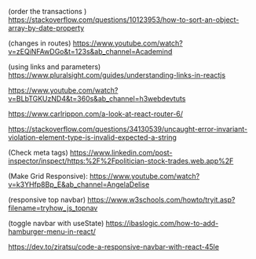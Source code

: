 (order the transactions ) https://stackoverflow.com/questions/10123953/how-to-sort-an-object-array-by-date-property

(changes in routes) https://www.youtube.com/watch?v=zEQiNFAwDGo&t=123s&ab_channel=Academind

(using links and parameters) https://www.pluralsight.com/guides/understanding-links-in-reactjs

https://www.youtube.com/watch?v=BLbTGKUzND4&t=360s&ab_channel=h3webdevtuts

https://www.carlrippon.com/a-look-at-react-router-6/

https://stackoverflow.com/questions/34130539/uncaught-error-invariant-violation-element-type-is-invalid-expected-a-string

(Check meta tags)
https://www.linkedin.com/post-inspector/inspect/https:%2F%2Fpolitician-stock-trades.web.app%2F

(Make Grid Responsive):
https://www.youtube.com/watch?v=k3YHfp8Bp_E&ab_channel=AngelaDelise

(responsive top navbar)
https://www.w3schools.com/howto/tryit.asp?filename=tryhow_js_topnav

(toggle navbar with useState)
https://ibaslogic.com/how-to-add-hamburger-menu-in-react/

https://dev.to/ziratsu/code-a-responsive-navbar-with-react-45le
